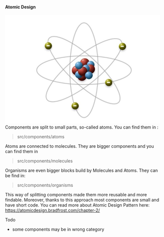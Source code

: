#### Atomic Design
![click Visit Site](../../../Readme/Components/Atoms.jpg)
Components are split to small parts, so-called atoms. You can find them in :
> src/components/atoms

Atoms are connected to molecules. They are bigger components and you can find them in
> src/components/molecules

Organisms are even bigger blocks build by Molecules and Atoms. They can be find in:
> src/components/organisms

This way of splitting components made them more reusable and more findable.
Moreover, thanks to this approach most components are small and have short code.
You can read more about Atomic Design Pattern here:
https://atomicdesign.bradfrost.com/chapter-2/

Todo
* some components may be in wrong category
